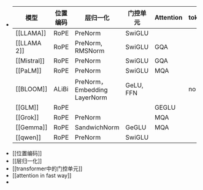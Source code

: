 - |模型 | 位置编码|层归一化| 门控单元| Attention|  tokenizer| MoE|
  |---    |---------|--------| ----------|-----------|----|---|
  | [[LLAMA]] |RoPE| PreNorm| SwiGLU| | |
  | [[LLAMA 2]] |RoPE| PreNorm, RMSNorm| SwiGLU|GQA||no|
  | [[Mistral]] |RoPE| PreNorm| SwiGLU| GQA||no|
  | [[PaLM]] |RoPE|PreNorm| SwiGLU| MQA||no|
  |[[BLOOM]]|ALiBi|PreNorm，Embedding LayerNorm|GeLU, FFN||no|
  |[[GLM]]|RoPE|||GEGLU||no|
  | [[Grok]] |RoPE|PreNorm||MQA||yes||
  |[[Gemma]]|RoPE| SandwichNorm| GeGLU|MQA||no|
  |[[qwen]]|RoPE|PreNorm|SwiGLU|||no|
- [[位置编码]]
- [[层归一化]]
- [[transformer中的门控单元]]
- [[attention in fast way]]
-